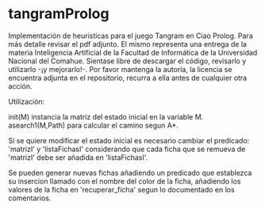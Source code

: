 # tangramProlog
Implementación de heurísticas para el juego Tangram en Ciao Prolog.
Para más detalle revisar el pdf adjunto.
El mismo representa una entrega de la materia Inteligencia Artificial de la Facultad de Informática de la Universidad Nacional del Comahue.
Sientase libre de descargar el código, revisarlo y utilizarlo -¡y mejorarlo!-.
Por favor mantenga la autoría, la licencia se encuentra adjunta en el repositorio, recurra a ella antes de cualquier otra acción.

Utilización:

init(M) instancia la matriz del estado inicial en la variable M.
asearch1(M,Path) para calcular el camino segun A*.

Si se quiere modificar el estado inicial es necesario cambiar el predicado: 'matrizI' y 'listaFichasI' considerando que cada ficha que se remueva de 'matrizI' debe ser añadida en 'listaFichasI'.

Se pueden generar nuevas fichas añadiendo un predicado que establezca su insercion llamado con el nombre del color de la ficha, añadiendo los valores de la ficha en 'recuperar_ficha' segun lo documentado en los comentarios.

